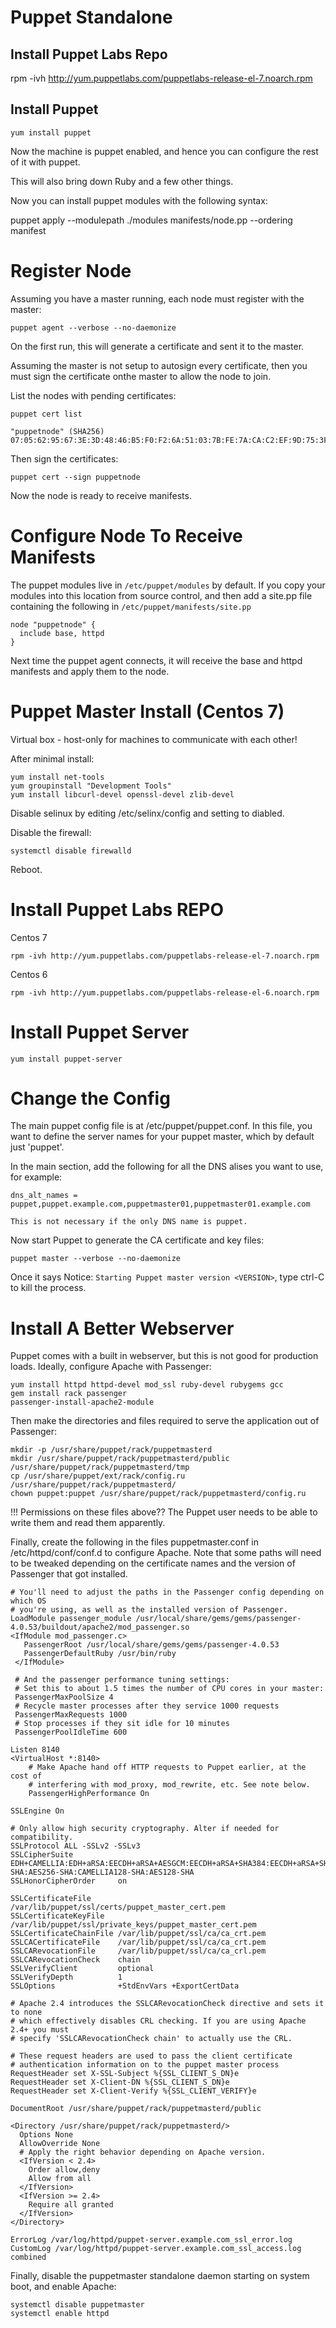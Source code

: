 # Puppet Standalone

## Install Puppet Labs Repo

rpm -ivh http://yum.puppetlabs.com/puppetlabs-release-el-7.noarch.rpm

## Install Puppet

    yum install puppet

Now the machine is puppet enabled, and hence you can configure the rest of it with puppet.

This will also bring down Ruby and a few other things.


Now you can install puppet modules with the following syntax:

puppet apply --modulepath ./modules manifests/node.pp --ordering manifest

# Register Node

Assuming you have a master running, each node must register with the master:

    puppet agent --verbose --no-daemonize

On the first run, this will generate a certificate and sent it to the master.

Assuming the master is not setup to autosign every certificate, then you must sign the certificate onthe master to allow the node to join.

List the nodes with pending certificates:

    puppet cert list

    "puppetnode" (SHA256) 07:05:62:95:67:3E:3D:48:46:B5:F0:F2:6A:51:03:7B:FE:7A:CA:C2:EF:9D:75:3F:3D:62:24:2C:4B:F8:E1:2E

Then sign the certificates:

    puppet cert --sign puppetnode


Now the node is ready to receive manifests.

# Configure Node To Receive Manifests

The puppet modules live in `/etc/puppet/modules` by default. If you copy your modules into this location from source control, and then add a site.pp file containing the following in `/etc/puppet/manifests/site.pp`

    node "puppetnode" {
      include base, httpd
    }

Next time the puppet agent connects, it will receive the base and httpd manifests and apply them to the node.


# Puppet Master Install (Centos 7)

Virtual box - host-only for machines to communicate with each other!

After minimal install:

    yum install net-tools
    yum groupinstall "Development Tools"
    yum install libcurl-devel openssl-devel zlib-devel

Disable selinux by editing /etc/selinx/config and setting to diabled.

Disable the firewall:

    systemctl disable firewalld

Reboot.


# Install Puppet Labs REPO

Centos 7

    rpm -ivh http://yum.puppetlabs.com/puppetlabs-release-el-7.noarch.rpm

Centos 6

    rpm -ivh http://yum.puppetlabs.com/puppetlabs-release-el-6.noarch.rpm

# Install Puppet Server

    yum install puppet-server

# Change the Config

The main puppet config file is at /etc/puppet/puppet.conf. In this file, you want to define the server names for your puppet master, which by default just 'puppet'.

In the main section, add the following for all the DNS alises you want to use, for example:

    dns_alt_names = puppet,puppet.example.com,puppetmaster01,puppetmaster01.example.com

    This is not necessary if the only DNS name is puppet.

Now start Puppet to generate the CA certificate and key files:

    puppet master --verbose --no-daemonize

Once it says Notice: `Starting Puppet master version <VERSION>`, type ctrl-C to kill the process.

# Install A Better Webserver

Puppet comes with a built in webserver, but this is not good for production loads. Ideally, configure Apache with Passenger:

    yum install httpd httpd-devel mod_ssl ruby-devel rubygems gcc
    gem install rack passenger
    passenger-install-apache2-module

Then make the directories and files required to serve the application out of Passenger:

    mkdir -p /usr/share/puppet/rack/puppetmasterd
    mkdir /usr/share/puppet/rack/puppetmasterd/public /usr/share/puppet/rack/puppetmasterd/tmp
    cp /usr/share/puppet/ext/rack/config.ru /usr/share/puppet/rack/puppetmasterd/
    chown puppet:puppet /usr/share/puppet/rack/puppetmasterd/config.ru

!!! Permissions on these files above?? The Puppet user needs to be able to write them and read them apparently.

Finally, create the following in the files puppetmaster.conf in /etc/httpd/conf/conf.d to configure Apache. Note that some paths will need to be tweaked depending on the certificate names and the version of Passenger that got installed.

    # You'll need to adjust the paths in the Passenger config depending on which OS
    # you're using, as well as the installed version of Passenger.
    LoadModule passenger_module /usr/local/share/gems/gems/passenger-4.0.53/buildout/apache2/mod_passenger.so
    <IfModule mod_passenger.c>
       PassengerRoot /usr/local/share/gems/gems/passenger-4.0.53
       PassengerDefaultRuby /usr/bin/ruby
     </IfModule>

     # And the passenger performance tuning settings:
     # Set this to about 1.5 times the number of CPU cores in your master:
     PassengerMaxPoolSize 4
     # Recycle master processes after they service 1000 requests
     PassengerMaxRequests 1000
     # Stop processes if they sit idle for 10 minutes
     PassengerPoolIdleTime 600

    Listen 8140
    <VirtualHost *:8140>
        # Make Apache hand off HTTP requests to Puppet earlier, at the cost of
        # interfering with mod_proxy, mod_rewrite, etc. See note below.
        PassengerHighPerformance On

    SSLEngine On

    # Only allow high security cryptography. Alter if needed for compatibility.
    SSLProtocol ALL -SSLv2 -SSLv3
    SSLCipherSuite EDH+CAMELLIA:EDH+aRSA:EECDH+aRSA+AESGCM:EECDH+aRSA+SHA384:EECDH+aRSA+SHA256:EECDH:+CAMELLIA256:+AES256:+CAMELLIA128:+AES128:+SSLv3:!aNULL:!eNULL:!LOW:!3DES:!MD5:!EXP:!PSK:!DSS:!RC4:!SEED:!IDEA:!ECDSA:kEDH:CAMELLIA256-SHA:AES256-SHA:CAMELLIA128-SHA:AES128-SHA
    SSLHonorCipherOrder     on

    SSLCertificateFile      /var/lib/puppet/ssl/certs/puppet_master_cert.pem
    SSLCertificateKeyFile   /var/lib/puppet/ssl/private_keys/puppet_master_cert.pem
    SSLCertificateChainFile /var/lib/puppet/ssl/ca/ca_crt.pem
    SSLCACertificateFile    /var/lib/puppet/ssl/ca/ca_crt.pem
    SSLCARevocationFile     /var/lib/puppet/ssl/ca/ca_crl.pem
    SSLCARevocationCheck 	chain
    SSLVerifyClient         optional
    SSLVerifyDepth          1
    SSLOptions              +StdEnvVars +ExportCertData

    # Apache 2.4 introduces the SSLCARevocationCheck directive and sets it to none
	# which effectively disables CRL checking. If you are using Apache 2.4+ you must
    # specify 'SSLCARevocationCheck chain' to actually use the CRL.

    # These request headers are used to pass the client certificate
    # authentication information on to the puppet master process
    RequestHeader set X-SSL-Subject %{SSL_CLIENT_S_DN}e
    RequestHeader set X-Client-DN %{SSL_CLIENT_S_DN}e
    RequestHeader set X-Client-Verify %{SSL_CLIENT_VERIFY}e

    DocumentRoot /usr/share/puppet/rack/puppetmasterd/public

    <Directory /usr/share/puppet/rack/puppetmasterd/>
      Options None
      AllowOverride None
      # Apply the right behavior depending on Apache version.
      <IfVersion < 2.4>
        Order allow,deny
        Allow from all
      </IfVersion>
      <IfVersion >= 2.4>
        Require all granted
      </IfVersion>
    </Directory>

    ErrorLog /var/log/httpd/puppet-server.example.com_ssl_error.log
    CustomLog /var/log/httpd/puppet-server.example.com_ssl_access.log combined
</VirtualHost>


Finally, disable the puppetmaster standalone daemon starting on system boot, and enable Apache:

    systemctl disable puppetmaster
    systemctl enable httpd
    

